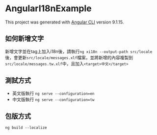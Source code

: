 # AngularI18nExample

This project was generated with [Angular CLI](https://github.com/angular/angular-cli) version 9.1.15.

## 如何新增文字
新增文字並在tag上加入i18n後，請執行`ng xi18n --output-path src/locale`後，會更新`src/locale/messages.xlf`檔案，並將新增的內容複製到`src/locale/messages.tw.xlf`中，且加入`<target>中文</target>`

## 測試方式

* 英文版執行 `ng serve --configuration=en `
* 中文版執行 `ng serve --configuration=tw `

## 包版方式

`ng build --localize`
